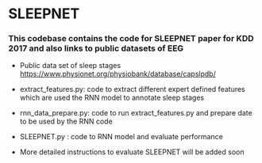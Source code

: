 # SLEEPNET
### This codebase contains the code for SLEEPNET paper for KDD 2017 and also links to public datasets of EEG

* Public data set of sleep stages
https://www.physionet.org/physiobank/database/capslpdb/

* extract_features.py: code to extract different expert defined features which are used the RNN model to annotate sleep stages

* rnn_data_prepare.py: code to run extract_features.py and prepare date to be used by the RNN code

* SLEEPNET.py : code to RNN model and evaluate performance





* More detailed instructions to evaluate SLEEPNET will be added soon

